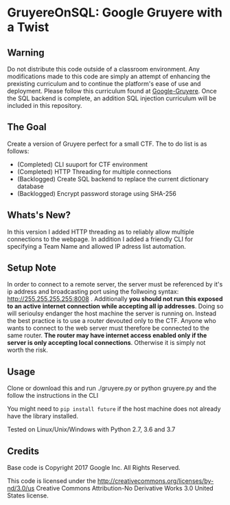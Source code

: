 # GruyereOnSQL: Google Gruyere with a Twist

## Warning
Do not distribute this code outside of a classroom environment. Any modifications made to this code are simply an attempt of enhancing the prexisting curriculum and to continue the platform's ease of use and deployment. Please follow this curriculum found at [Google-Gruyere](https://google-gruyere.appspot.com/). Once the SQL backend is complete, an addition SQL injection curriculum will be included in this repository.

## The Goal
Create a version of Gruyere perfect for a small CTF. The to do list is as follows:

- (Completed) CLI suuport for CTF environment
- (Completed) HTTP Threading for multiple connections 
- (Backlogged) Create SQL backend to replace the current dictionary database
- (Backlogged) Encrypt password storage using SHA-256 

## Whats's New?
In this version I added HTTP threading as to reliably allow multiple connections to the webpage. 
In addition I added a friendly CLI for specifying a Team Name and allowed IP adress list automation.

## Setup Note 
In order to connect to a remote server, the server must be referenced by it's ip address and broadcasting port using the follwoing syntax: http://255.255.255.255:8008 . Additionally **you should not run this exposed to an active internet connection while accepting all ip addresses**. Doing so will serioulsy endanger the host machine the server is running on. Instead the best practice is to use a router devouted only to the CTF. Anyone who wants to connect to the web server must therefore be connected to the same router. **The router may have internet access enabled only if the server is only accepting local connections**. Otherwise it is simply not worth the risk.

## Usage 

Clone or download this and run ./gruyere.py or python gruyere.py and the follow the instructions in the CLI

You might need to `pip install future` if the host machine does not already have the library installed.

Tested on Linux/Unix/Windows with Python 2.7, 3.6 and 3.7

## Credits
Base code is Copyright 2017 Google Inc. All Rights Reserved.

This code is licensed under the http://creativecommons.org/licenses/by-nd/3.0/us
Creative Commons Attribution-No Derivative Works 3.0 United States license.
